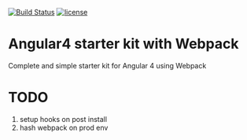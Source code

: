 [![Build Status](https://circleci.com/gh/nureynisow/ng4-kiss-starter.svg?style=shield)](https://circleci.com/gh/nureynisow/ng4-kiss-starter)
[![license](https://img.shields.io/github/license/neo9/n9-node-micro.svg)](https://github.com/nureynisow/ng4-kiss-starter/blob/master/LICENSE)
# Angular4 starter kit with Webpack
Complete and simple starter kit for Angular 4 using Webpack
# TODO 
1. setup hooks on post install
2. hash webpack on prod env
